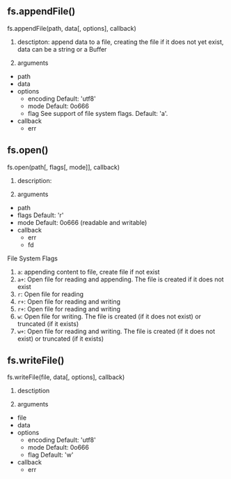 ## fs.appendFile()
fs.appendFile(path, data[, options], callback)

1. desctipton: append data to a file, creating the file if it does not yet exist, data can be a string or a Buffer

2. arguments
  * path
  * data
  * options
    * encoding  Default: 'utf8'
    * mode  Default: 0o666
    * flag See support of file system flags. Default: 'a'.
  * callback
    * err

## fs.open()
fs.open(path[, flags[, mode]], callback)

1. description: 

2. arguments
  * path
  * flags  Default: 'r'
  * mode Default: 0o666 (readable and writable)
  * callback
    * err
    * fd

 File System Flags 
1. `a`: appending content to file, create file if not exist 
2. `a+`: Open file for reading and appending. The file is created if it does not exist
3. `r`: Open file for reading
4. `r+`: Open file for reading and writing
5. `r+`: Open file for reading and writing
6. `w`: Open file for writing. The file is created (if it does not exist) or truncated (if it exists)
7. `w+`: Open file for reading and writing. The file is created (if it does not exist) or truncated (if it exists)

## fs.writeFile()
fs.writeFile(file, data[, options], callback)

1. desctiption

2. arguments
  * file
  * data
  * options
    * encoding Default: 'utf8'
    * mode  Default: 0o666
    * flag Default: 'w'
  * callback
    * err